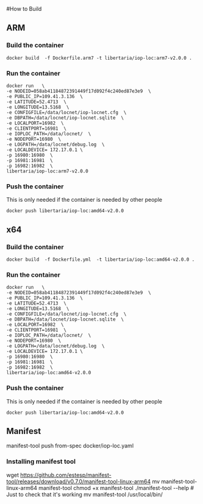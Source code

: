 #How to Build

## ARM 

### Build the container
```
docker build  -f Dockerfile.arm7 -t libertaria/iop-loc:arm7-v2.0.0 .
```

### Run the container

```
docker run   \
-e NODEID=058ab41184872391449f17d092f4c240ed87e3e9  \
-e PUBLIC_IP=109.41.3.136  \
-e LATITUDE=52.4713  \
-e LONGITUDE=13.5168  \
-e CONFIGFILE=/data/locnet/iop-locnet.cfg  \
-e DBPATH=/data/locnet/iop-locnet.sqlite  \
-e LOCALPORT=16982  \
-e CLIENTPORT=16981  \
-e IOPLOC_PATH=/data/locnet/  \
-e NODEPORT=16980  \
-e LOGPATH=/data/locnet/debug.log  \
-e LOCALDEVICE= 172.17.0.1 \
-p 16980:16980  \
-p 16981:16981  \
-p 16982:16982  \
libertaria/iop-loc:arm7-v2.0.0

```


### Push the container

This is only needed if the container is needed by other people

```
docker push libertaria/iop-loc:amd64-v2.0.0
```

## x64

### Build the container
```
docker build  -f Dockerfile.yml  -t libertaria/iop-loc:amd64-v2.0.0 .
```

### Run the container

```
docker run   \
-e NODEID=058ab41184872391449f17d092f4c240ed87e3e9  \
-e PUBLIC_IP=109.41.3.136  \
-e LATITUDE=52.4713  \
-e LONGITUDE=13.5168  \
-e CONFIGFILE=/data/locnet/iop-locnet.cfg  \
-e DBPATH=/data/locnet/iop-locnet.sqlite  \
-e LOCALPORT=16982  \
-e CLIENTPORT=16981  \
-e IOPLOC_PATH=/data/locnet/  \
-e NODEPORT=16980  \
-e LOGPATH=/data/locnet/debug.log  \
-e LOCALDEVICE= 172.17.0.1 \
-p 16980:16980  \
-p 16981:16981  \
-p 16982:16982  \
libertaria/iop-loc:amd64-v2.0.0
```

### Push the container

This is only needed if the container is needed by other people



```
docker push libertaria/iop-loc:amd64-v2.0.0
```

## Manifest

 manifest-tool push from-spec docker/iop-loc.yaml

### Installing manifest tool
wget https://github.com/estesp/manifest-tool/releases/download/v0.7.0/manifest-tool-linux-arm64
mv manifest-tool-linux-arm64 manifest-tool
chmod +x manifest-tool
./manifest-tool --help # Just to check that it's working
mv manifest-tool /usr/local/bin/


